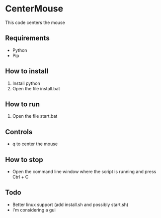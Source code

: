 # CenterMouse
This code centers the mouse
## Requirements
- Python
- Pip
## How to install
1. Install python
2. Open the file install.bat
## How to run
1. Open the file start.bat
## Controls
- q to center the mouse
## How to stop
- Open the command line window where the script is running and press Ctrl + C
## Todo
- Better linux support (add install.sh and possibly start.sh)
- I'm considering a gui
